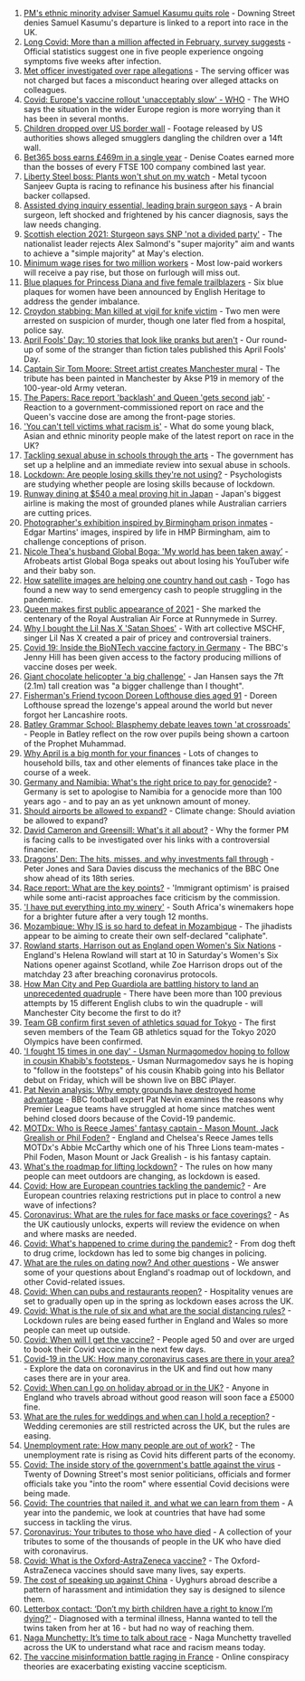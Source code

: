 1. [PM's ethnic minority adviser Samuel Kasumu quits role](https://www.bbc.co.uk/news/uk-politics-56601166) - Downing Street denies Samuel Kasumu's departure is linked to a report into race in the UK.
2. [Long Covid: More than a million affected in February, survey suggests](https://www.bbc.co.uk/news/health-56601911) - Official statistics suggest one in five people experience ongoing symptoms five weeks after infection.
3. [Met officer investigated over rape allegations](https://www.bbc.co.uk/news/uk-56581835) - The serving officer was not charged but faces a misconduct hearing over alleged attacks on colleagues.
4. [Covid: Europe's vaccine rollout 'unacceptably slow' - WHO](https://www.bbc.co.uk/news/world-europe-56600660) - The WHO says the situation in the wider Europe region is more worrying than it has been in several months.
5. [Children dropped over US border wall](https://www.bbc.co.uk/news/world-us-canada-56603312) - Footage released by US authorities shows alleged smugglers dangling the children over a 14ft wall.
6. [Bet365 boss earns £469m in a single year](https://www.bbc.co.uk/news/business-56594988) - Denise Coates earned more than the bosses of every FTSE 100 company combined last year.
7. [Liberty Steel boss: Plants won't shut on my watch](https://www.bbc.co.uk/news/business-56595046) - Metal tycoon Sanjeev Gupta is racing to refinance his business after his financial backer collapsed.
8. [Assisted dying inquiry essential, leading brain surgeon says](https://www.bbc.co.uk/news/uk-56597771) - A brain surgeon, left shocked and frightened by his cancer diagnosis, says the law needs changing.
9. [Scottish election 2021: Sturgeon says SNP 'not a divided party'](https://www.bbc.co.uk/news/uk-scotland-scotland-politics-56583062) - The nationalist leader rejects Alex Salmond's "super majority" aim and wants to achieve a "simple majority" at May's election.
10. [Minimum wage rises for two million workers](https://www.bbc.co.uk/news/business-56594985) - Most low-paid workers will receive a pay rise, but those on furlough will miss out.
11. [Blue plaques for Princess Diana and five female trailblazers](https://www.bbc.co.uk/news/uk-england-london-56588095) - Six blue plaques for women have been announced by English Heritage to address the gender imbalance.
12. [Croydon stabbing: Man killed at vigil for knife victim](https://www.bbc.co.uk/news/uk-england-london-56595001) - Two men were arrested on suspicion of murder, though one later fled from a hospital, police say.
13. [April Fools' Day: 10 stories that look like pranks but aren't](https://www.bbc.co.uk/news/uk-56597184) - Our round-up of some of the stranger than fiction tales published this April Fools' Day.
14. [Captain Sir Tom Moore: Street artist creates Manchester mural](https://www.bbc.co.uk/news/uk-england-manchester-56601196) - The tribute has been painted in Manchester by Akse P19 in memory of the 100-year-old Army veteran.
15. [The Papers: Race report 'backlash' and Queen 'gets second jab'](https://www.bbc.co.uk/news/blogs-the-papers-56598201) - Reaction to a government-commissioned report on race and the Queen's vaccine dose are among the front-page stories.
16. ['You can't tell victims what racism is'](https://www.bbc.co.uk/news/uk-56595883) - What do some young black, Asian and ethnic minority people make of the latest report on race in the UK?
17. [Tackling sexual abuse in schools through the arts](https://www.bbc.co.uk/news/education-56597853) - The government has set up a helpline and an immediate review into sexual abuse in schools.
18. [Lockdown: Are people losing skills they're not using?](https://www.bbc.co.uk/news/education-56592099) - Psychologists are studying whether people are losing skills because of lockdown.
19. [Runway dining at $540 a meal proving hit in Japan](https://www.bbc.co.uk/news/business-56598932) - Japan's biggest airline is making the most of grounded planes while Australian carriers are cutting prices.
20. [Photographer's exhibition inspired by Birmingham prison inmates](https://www.bbc.co.uk/news/uk-england-birmingham-56089541) - Edgar Martins' images, inspired by life in HMP Birmingham, aim to challenge conceptions of prison.
21. [Nicole Thea's husband Global Boga: 'My world has been taken away’](https://www.bbc.co.uk/news/newsbeat-56594760) - Afrobeats artist Global Boga speaks out about losing his YouTuber wife and their baby son.
22. [How satellite images are helping one country hand out cash](https://www.bbc.co.uk/news/stories-56580833) - Togo has found a new way to send emergency cash to people struggling in the pandemic.
23. [Queen makes first public appearance of 2021](https://www.bbc.co.uk/news/uk-56590793) - She marked the centenary of the Royal Australian Air Force at Runnymede in Surrey.
24. [Why I bought the Lil Nas X 'Satan Shoes'](https://www.bbc.co.uk/news/world-us-canada-56581400) - With art collective MSCHF, singer Lil Nas X created a pair of pricey and controversial trainers.
25. [Covid 19: Inside the BioNTech vaccine factory in Germany](https://www.bbc.co.uk/news/world-europe-56590684) - The BBC's Jenny Hill has been given access to the factory producing millions of vaccine doses per week.
26. [Giant chocolate helicopter 'a big challenge'](https://www.bbc.co.uk/news/uk-england-lincolnshire-56589889) - Jan Hansen says the 7ft (2.1m) tall creation was "a bigger challenge than I thought".
27. [Fisherman's Friend tycoon Doreen Lofthouse dies aged 91](https://www.bbc.co.uk/news/uk-england-lancashire-56587841) - Doreen Lofthouse spread the lozenge's appeal around the world but never forgot her Lancashire roots.
28. [Batley Grammar School: Blasphemy debate leaves town 'at crossroads'](https://www.bbc.co.uk/news/uk-england-leeds-56590417) - People in Batley reflect on the row over pupils being shown a cartoon of the Prophet Muhammad.
29. [Why April is a big month for your finances](https://www.bbc.co.uk/news/business-56576295) - Lots of changes to household bills, tax and other elements of finances take place in the course of a week.
30. [Germany and Namibia: What's the right price to pay for genocide?](https://www.bbc.co.uk/news/stories-56583994) - Germany is set to apologise to Namibia for a genocide more than 100 years ago - and to pay an as yet unknown amount of money.
31. [Should airports be allowed to expand?](https://www.bbc.co.uk/news/science-environment-56567182) - Climate change: Should aviation be allowed to expand?
32. [David Cameron and Greensill: What's it all about?](https://www.bbc.co.uk/news/uk-politics-56578838) - Why the former PM is facing calls to be investigated over his links with a controversial financier.
33. [Dragons' Den: The hits, misses, and why investments fall through](https://www.bbc.co.uk/news/entertainment-arts-56482374) - Peter Jones and Sara Davies discuss the mechanics of the BBC One show ahead of its 18th series.
34. [Race report: What are the key points?](https://www.bbc.co.uk/news/uk-56595004) - 'Immigrant optimism' is praised while some anti-racist approaches face criticism by the commission.
35. ['I have put everything into my winery'](https://www.bbc.co.uk/news/business-56574715) - South Africa's winemakers hope for a brighter future after a very tough 12 months.
36. [Mozambique: Why IS is so hard to defeat in Mozambique](https://www.bbc.co.uk/news/world-africa-56597861) - The jihadists appear to be aiming to create their own self-declared "caliphate".
37. [Rowland starts, Harrison out as England open Women's Six Nations](https://www.bbc.co.uk/sport/rugby-union/56601707) - England's Helena Rowland will start at 10 in Saturday's Women's Six Nations opener against Scotland, while Zoe Harrison drops out of the matchday 23 after breaching coronavirus protocols.
38. [How Man City and Pep Guardiola are battling history to land an unprecedented quadruple](https://www.bbc.co.uk/sport/football/56591844) - There have been more than 100 previous attempts by 15 different English clubs to win the quadruple - will Manchester City become the first to do it?
39. [Team GB confirm first seven of athletics squad for Tokyo](https://www.bbc.co.uk/sport/athletics/56601757) - The first seven members of the Team GB athletics squad for the Tokyo 2020 Olympics have been confirmed.
40. ['I fought 15 times in one day' - Usman Nurmagomedov hoping to follow in cousin Khabib's footsteps ](https://www.bbc.co.uk/sport/mixed-martial-arts/56584835) - Usman Nurmagomedov says he is hoping to "follow in the footsteps" of his cousin Khabib going into his Bellator debut on Friday, which will be shown live on BBC iPlayer.
41. [Pat Nevin analysis: Why empty grounds have destroyed home advantage](https://www.bbc.co.uk/sport/av/football/56597524) - BBC football expert Pat Nevin examines the reasons why Premier League teams have struggled at home since matches went behind closed doors because of the Covid-19 pandemic.
42. [MOTDx: Who is Reece James' fantasy captain - Mason Mount, Jack Grealish or Phil Foden?](https://www.bbc.co.uk/sport/av/football/56596510) - England and Chelsea's Reece James tells MOTDx's Abbie McCarthy which one of his Three Lions team-mates - Phil Foden, Mason Mount or Jack Grealish - is his fantasy captain.
43. [What's the roadmap for lifting lockdown?](https://www.bbc.co.uk/news/explainers-52530518) - The rules on how many people can meet outdoors are changing, as lockdown is eased.
44. [Covid: How are European countries tackling the pandemic?](https://www.bbc.co.uk/news/explainers-53640249) - Are European countries relaxing restrictions put in place to control a new wave of infections?
45. [Coronavirus: What are the rules for face masks or face coverings?](https://www.bbc.co.uk/news/health-51205344) - As the UK cautiously unlocks, experts will review the evidence on when and where masks are needed.
46. [Covid: What's happened to crime during the pandemic?](https://www.bbc.co.uk/news/56463680) - From dog theft to drug crime, lockdown has led to some big changes in policing.
47. [What are the rules on dating now? And other questions](https://www.bbc.co.uk/news/world-asia-china-51176409) - We answer some of your questions about England's roadmap out of lockdown, and other Covid-related issues.
48. [Covid: When can pubs and restaurants reopen?](https://www.bbc.co.uk/news/business-52977388) - Hospitality venues are set to gradually open up in the spring as lockdown eases across the UK.
49. [Covid: What is the rule of six and what are the social distancing rules?](https://www.bbc.co.uk/news/uk-51506729) - Lockdown rules are being eased further in England and Wales so more people can meet up outside.
50. [Covid: When will I get the vaccine?](https://www.bbc.co.uk/news/health-55045639) - People aged 50 and over are urged to book their Covid vaccine in the next few days.
51. [Covid-19 in the UK: How many coronavirus cases are there in your area?](https://www.bbc.co.uk/news/uk-51768274) - Explore the data on coronavirus in the UK and find out how many cases there are in your area.
52. [Covid: When can I go on holiday abroad or in the UK?](https://www.bbc.co.uk/news/explainers-52646738) - Anyone in England who travels abroad without good reason will soon face a £5000 fine.
53. [What are the rules for weddings and when can I hold a reception?](https://www.bbc.co.uk/news/explainers-52811509) - Wedding ceremonies are still restricted across the UK, but the rules are easing.
54. [Unemployment rate: How many people are out of work?](https://www.bbc.co.uk/news/business-52660591) - The unemployment rate is rising as Covid hits different parts of the economy.
55. [Covid: The inside story of the government's battle against the virus](https://www.bbc.co.uk/news/uk-politics-56361599) - Twenty of Downing Street's most senior politicians, officials and former officials take you "into the room" where essential Covid decisions were being made.
56. [Covid: The countries that nailed it, and what we can learn from them](https://www.bbc.co.uk/news/uk-56455030) - A year into the pandemic, we look at countries that have had some success in tackling the virus.
57. [Coronavirus: Your tributes to those who have died](https://www.bbc.co.uk/news/uk-52676411) - A collection of your tributes to some of the thousands of people in the UK who have died with coronavirus.
58. [Covid: What is the Oxford-AstraZeneca vaccine?](https://www.bbc.co.uk/news/health-55302595) - The Oxford-AstraZeneca vaccines should save many lives, say experts.
59. [The cost of speaking up against China](https://www.bbc.co.uk/news/world-asia-china-56563449) - Uyghurs abroad describe a pattern of harassment and intimidation they say is designed to silence them.
60. [Letterbox contact: ‘Don’t my birth children have a right to know I’m dying?'](https://www.bbc.co.uk/news/stories-56576285) - Diagnosed with a terminal illness, Hanna wanted to tell the twins taken from her at 16 - but had no way of reaching them.
61. [Naga Munchetty: It’s time to talk about race](https://www.bbc.co.uk/news/stories-56253480) - Naga Munchetty travelled across the UK to understand what race and racism means today.
62. [The vaccine misinformation battle raging in France](https://www.bbc.co.uk/news/blogs-trending-56526265) - Online conspiracy theories are exacerbating existing vaccine scepticism.
